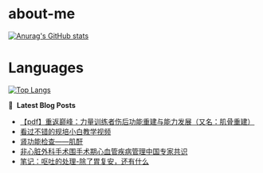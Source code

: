 # about-me
[![Anurag's GitHub stats](https://github-readme-stats.vercel.app/api?username=whitewatercn)](https://github.com/anuraghazra/github-readme-stats)

# Languages
[![Top Langs](https://github-readme-stats.vercel.app/api/top-langs/?username=whitewatercn)](https://github.com/anuraghazra/github-readme-stats)

📕 &nbsp;**Latest Blog Posts**
<!-- BLOG-POST-LIST:START -->
- [【pdf】重返巅峰：力量训练者伤后功能重建与能力发展（又名：肌骨重建）](https://forum.beginner.center/t/topic/859/1)
- [看过不错的规培小白教学视频](https://forum.beginner.center/t/topic/803/2)
- [肾功能检查——肌酐](https://forum.beginner.center/t/topic/853/1)
- [非心脏外科手术围手术期心血管疾病管理中国专家共识](https://forum.beginner.center/t/topic/852/1)
- [笔记：呕吐的处理-除了胃复安，还有什么](https://forum.beginner.center/t/topic/848/1)
<!-- BLOG-POST-LIST:END -->
